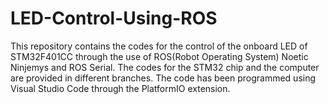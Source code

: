 # LED-Control-Using-ROS

This repository contains the codes for the control of the onboard LED of STM32F401CC through the use of ROS(Robot Operating System) Noetic Ninjemys and ROS Serial.
The codes for the STM32 chip and the computer are provided in different branches.
The code has been programmed using Visual Studio Code through the PlatformIO extension.
